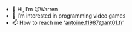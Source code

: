 - 👋 Hi, I’m @Warren
- 👀 I’m interested in programming video games
- 📫 How to reach me 'antoine.f1987@ant01.fr'

<!---
WarrenGames/WarrenGames is a ✨ special ✨ repository because its `README.md` (this file) appears on your GitHub profile.
You can click the Preview link to take a look at your changes.
--->
